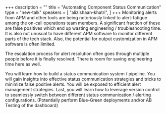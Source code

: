 +++
description = ""
title = "Automating Component Status Communication"
type = "new-talk"
speakers = [
        "alizishaan-khatri",
]
+++
Monitoring alerts from APM and other tools are being notoriously linked to alert-fatigue among the on-call operations team members. A significant fraction of these are false positives which end up wasting engineering / troubleshooting time. It is also not unusual to have different APM software to monitor different parts of the tech stack. Also, the potential for output customization in APM software is often limited.

The escalation process for alert resolution often goes through multiple people before it is finally resolved. There is room for saving engineering time here as well.

You will learn how to build a status communication system / pipeline. You will gain insights into effective status communication strategies and tricks to minimize false positive alerts. You will be exposed to efficient alert management strategies. Last, you will learn how to leverage version control to seamlessly switch between different status communication / alerting configurations. (Potentially perform Blue-Green deployments and/or AB Testing of the dashboard)